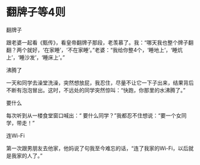 # 翻牌子等4则

翻牌子 

跟老婆一起看《甄传》，看皇帝翻牌子那段，老羡慕了。我：“哪天我也整个牌子翻翻？两个就好，‘在家睡’，‘不在家睡’。”老婆：“我给你整4个，‘睡地上’，‘睡炕上’，‘睡沙发’，‘睡床上’。” 

沸腾了 

一天和同学去澡堂洗澡，突然想放屁，我忍住，尽量不让它一下子出来，结果背后不断有泡泡冒出。这时，不远处的同学突然惊叫：“快跑，你那里的水沸腾了。” 

要什么 

每次听到从一楼食堂窗口喊出：“ 要什么同学？”我都忍不住想说：“要一个女同学，带走！” 

连Wi-Fi 

第一次跟男朋友去他家，他妈说了句我至今难忘的话，“连了我家的Wi-Fi，以后就是我家的人了。”